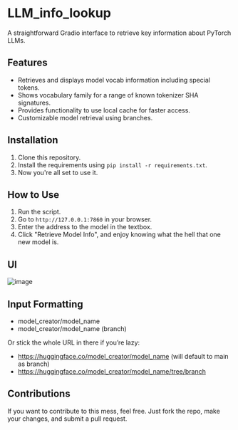 # LLM_info_lookup

A straightforward Gradio interface to retrieve key information about PyTorch LLMs.

## Features

- Retrieves and displays model vocab information including special tokens.
- Shows vocabulary family for a range of known tokenizer SHA signatures.
- Provides functionality to use local cache for faster access.
- Customizable model retrieval using branches.

## Installation

1. Clone this repository.
2. Install the requirements using `pip install -r requirements.txt`.
3. Now you're all set to use it.

## How to Use

1. Run the script.
2. Go to `http://127.0.0.1:7860` in your browser.
3. Enter the address to the model in the textbox.
4. Click "Retrieve Model Info", and enjoy knowing what the hell that one new model is.

## UI

![image](https://github.com/golololologol/LLM_info_lookup/assets/50058139/77d114ff-40a3-460c-9515-1d3cce9da258)

## Input Formatting

- model_creator/model_name 
- model_creator/model_name (branch)

Or stick the whole URL in there if you’re lazy:
- https://huggingface.co/model_creator/model_name (will default to main as branch)
- https://huggingface.co/model_creator/model_name/tree/branch

## Contributions

If you want to contribute to this mess, feel free. Just fork the repo, make your changes, and submit a pull request.
